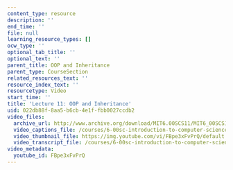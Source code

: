 ```yaml
---
content_type: resource
description: ''
end_time: ''
file: null
learning_resource_types: []
ocw_type: ''
optional_tab_title: ''
optional_text: ''
parent_title: OOP and Inheritance
parent_type: CourseSection
related_resources_text: ''
resource_index_text: ''
resourcetype: Video
start_time: ''
title: 'Lecture 11: OOP and Inheritance'
uid: 022db88f-8aa5-b6cb-4e1f-fbb0027ccdb2
video_files:
  archive_url: http://www.archive.org/download/MIT6.00SCS11/MIT6_00SCS11_lec11_300k.mp4
  video_captions_file: /courses/6-00sc-introduction-to-computer-science-and-programming-spring-2011/06caa852329e5cd59d2fbbd0faab0994_FBpe3xFvPrQ.vtt
  video_thumbnail_file: https://img.youtube.com/vi/FBpe3xFvPrQ/default.jpg
  video_transcript_file: /courses/6-00sc-introduction-to-computer-science-and-programming-spring-2011/264c3c9c72ffd62313618e689eca7b00_FBpe3xFvPrQ.pdf
video_metadata:
  youtube_id: FBpe3xFvPrQ
---
```

